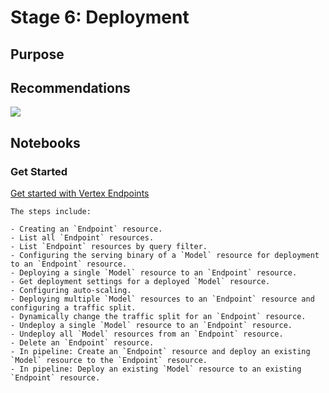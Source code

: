 # Stage 6: Deployment

## Purpose


## Recommendations  


<img src='stage5.png'>

## Notebooks

### Get Started


[Get started with Vertex Endpoints](get_started_with_vertex_endpoints.ipynb)

```
The steps include:

- Creating an `Endpoint` resource.
- List all `Endpoint` resources.
- List `Endpoint` resources by query filter.
- Configuring the serving binary of a `Model` resource for deployment to an `Endpoint` resource.
- Deploying a single `Model` resource to an `Endpoint` resource.
- Get deployment settings for a deployed `Model` resource.
- Configuring auto-scaling.
- Deploying multiple `Model` resources to an `Endpoint` resource and configuring a traffic split.
- Dynamically change the traffic split for an `Endpoint` resource.
- Undeploy a single `Model` resource to an `Endpoint` resource.
- Undeploy all `Model` resources from an `Endpoint` resource.
- Delete an `Endpoint` resource.
- In pipeline: Create an `Endpoint` resource and deploy an existing `Model` resource to the `Endpoint` resource.
- In pipeline: Deploy an existing `Model` resource to an existing `Endpoint` resource.
```
